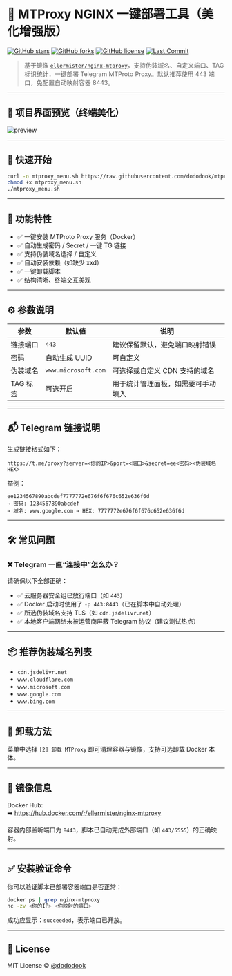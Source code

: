 # 🚀 MTProxy NGINX 一键部署工具（美化增强版）

[![GitHub stars](https://img.shields.io/github/stars/dododook/mtproto-proxy-setup?style=flat-square)](https://github.com/dododook/mtproto-proxy-setup/stargazers)
[![GitHub forks](https://img.shields.io/github/forks/dododook/mtproto-proxy-setup?style=flat-square)](https://github.com/dododook/mtproto-proxy-setup/network)
[![GitHub license](https://img.shields.io/github/license/dododook/mtproto-proxy-setup?style=flat-square)](https://github.com/dododook/mtproto-proxy-setup/blob/main/LICENSE)
[![Last Commit](https://img.shields.io/github/last-commit/dododook/mtproto-proxy-setup?style=flat-square)](https://github.com/dododook/mtproto-proxy-setup/commits/main)

> 基于镜像 [`ellermister/nginx-mtproxy`](https://hub.docker.com/r/ellermister/nginx-mtproxy)，支持伪装域名、自定义端口、TAG 标识统计，一键部署 Telegram MTProto Proxy。默认推荐使用 443 端口，免配置自动映射容器 8443。

---

## 📸 项目界面预览（终端美化）

![preview](https://raw.githubusercontent.com/dododook/mtproto-proxy-setup/main/assets/preview.png)

---

## 🚀 快速开始

```bash
curl -o mtproxy_menu.sh https://raw.githubusercontent.com/dododook/mtproto-proxy-setup/main/mtproxy_menu.sh
chmod +x mtproxy_menu.sh
./mtproxy_menu.sh
```

---

## 🔧 功能特性

- ✅ 一键安装 MTProto Proxy 服务（Docker）
- ✅ 自动生成密码 / Secret / 一键 TG 链接
- ✅ 支持伪装域名选择 / 自定义
- ✅ 自动安装依赖（如缺少 xxd）
- ✅ 一键卸载脚本
- ✅ 结构清晰、终端交互美观

---

## ⚙️ 参数说明

| 参数        | 默认值              | 说明 |
|-------------|----------------------|------|
| 链接端口     | `443`                | 建议保留默认，避免端口映射错误 |
| 密码         | 自动生成 UUID       | 可自定义 |
| 伪装域名     | `www.microsoft.com` | 可选择或自定义 CDN 支持的域名 |
| TAG 标签     | 可选开启             | 用于统计管理面板，如需要可手动填入 |

---

## 📬 Telegram 链接说明

生成链接格式如下：

```
https://t.me/proxy?server=<你的IP>&port=<端口>&secret=ee<密码><伪装域名HEX>
```

举例：

```
ee1234567890abcdef7777772e676f6f676c652e636f6d
→ 密码: 1234567890abcdef
→ 域名: www.google.com → HEX: 7777772e676f6f676c652e636f6d
```

---

## 🛠️ 常见问题

### ❌ Telegram 一直“连接中”怎么办？

请确保以下全部正确：

- ✅ 云服务器安全组已放行端口（如 `443`）
- ✅ Docker 启动时使用了 `-p 443:8443`（已在脚本中自动处理）
- ✅ 所选伪装域名支持 TLS（如 `cdn.jsdelivr.net`）
- ✅ 本地客户端网络未被运营商屏蔽 Telegram 协议（建议测试热点）

---

## 📦 推荐伪装域名列表

- `cdn.jsdelivr.net`
- `www.cloudflare.com`
- `www.microsoft.com`
- `www.google.com`
- `www.bing.com`

---

## 🧼 卸载方法

菜单中选择 `[2] 卸载 MTProxy` 即可清理容器与镜像，支持可选卸载 Docker 本体。

---

## 📌 镜像信息

Docker Hub:  
➡️ https://hub.docker.com/r/ellermister/nginx-mtproxy

容器内部监听端口为 `8443`，脚本已自动完成外部端口（如 `443/5555`）的正确映射。

---

## ✅ 安装验证命令

你可以验证脚本已部署容器端口是否正常：

```bash
docker ps | grep nginx-mtproxy
nc -zv <你的IP> <你映射的端口>
```

成功应显示：`succeeded`，表示端口已开放。

---

## 📜 License

MIT License © [@dododook](https://github.com/dododook)
